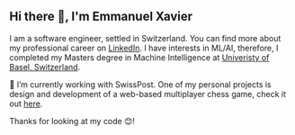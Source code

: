 ## Hi there 👋, I'm Emmanuel Xavier

I am a software engineer, settled in Switzerland. You can find more about my professional career on [LinkedIn](https://www.linkedin.com/in/emmanuelxavier040/). I have interests in ML/AI, therefore, I completed my Masters degree in Machine Intelligence at [Univeristy of Basel, Switzerland](https://www.unibas.ch/).

🔭 I’m currently working with SwissPost. One of my personal projects is design and development of a web-based multiplayer chess game, check it out [here](https://github.com/emmanuelxavier040/chess-app).

 Thanks for looking at my code 😊!
